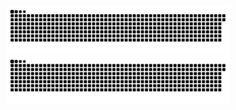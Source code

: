 ![GitHub Snake Light](https://raw.githubusercontent.com/HoangHiu/HoangHiu/output/snake.svg#gh-light-mode-only)
![GitHub Snake Dark](https://raw.githubusercontent.com/HoangHiu/HoangHiu/output/snake-dark.svg#gh-dark-mode-only)
